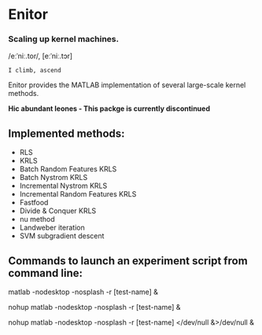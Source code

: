 Enitor
======

### Scaling up kernel machines.


 /eːˈniː.tor/, \[eːˈniː.tɔr\]

    I climb, ascend


Enitor provides the MATLAB implementation of several large-scale kernel methods.

**Hic abundant leones - This packge is currently discontinued**


Implemented methods:
--------------------

- RLS
- KRLS
- Batch Random Features KRLS
- Batch Nystrom KRLS
- Incremental Nystrom KRLS
- Incremental Random Features KRLS
- Fastfood
- Divide & Conquer KRLS
- nu method
- Landweber iteration
- SVM subgradient descent

Commands to launch an experiment script from command line:
----------------------------------------------------------

matlab -nodesktop -nosplash -r [test-name] &

nohup matlab -nodesktop -nosplash -r [test-name] &

nohup matlab -nodesktop -nosplash -r [test-name] \</dev/null &\>/dev/null &
